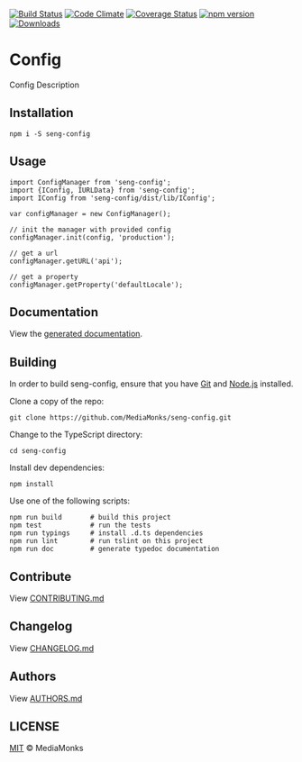 [![Build Status](https://travis-ci.org/MediaMonks/seng-config.svg?branch=master)](https://travis-ci.org/MediaMonks/seng-config)
[![Code Climate](https://codeclimate.com/github/MediaMonks/seng-config/badges/gpa.svg)](https://codeclimate.com/github/MediaMonks/seng-config)
[![Coverage Status](https://coveralls.io/repos/github/MediaMonks/seng-config/badge.svg?branch=master)](https://coveralls.io/github/MediaMonks/seng-config?branch=master)
[![npm version](https://badge.fury.io/js/seng-config.svg)](https://www.npmjs.com/package/seng-config)
[![Downloads](https://img.shields.io/npm/dm/seng-config.svg)](https://www.npmjs.com/package/seng-config)

# Config

Config Description


## Installation

```
npm i -S seng-config
```


## Usage

```
import ConfigManager from 'seng-config';
import {IConfig, IURLData} from 'seng-config';
import IConfig from 'seng-config/dist/lib/IConfig';

var configManager = new ConfigManager();

// init the manager with provided config
configManager.init(config, 'production');

// get a url
configManager.getURL('api');

// get a property
configManager.getProperty('defaultLocale');
```


## Documentation

View the [generated documentation](https://rawgit.com/MediaMonks/seng-config/master/doc/typedoc/index.html).


## Building

In order to build seng-config, ensure that you have [Git](http://git-scm.com/downloads)
and [Node.js](http://nodejs.org/) installed.

Clone a copy of the repo:
```
git clone https://github.com/MediaMonks/seng-config.git
```

Change to the TypeScript directory:
```
cd seng-config
```

Install dev dependencies:
```
npm install
```

Use one of the following scripts:
```
npm run build   	# build this project
npm test    		# run the tests
npm run typings		# install .d.ts dependencies
npm run lint		# run tslint on this project
npm run doc			# generate typedoc documentation
```

## Contribute

View [CONTRIBUTING.md](./CONTRIBUTING.md)


## Changelog

View [CHANGELOG.md](./CHANGELOG.md)


## Authors

View [AUTHORS.md](./AUTHORS.md)


## LICENSE

[MIT](./LICENSE) © MediaMonks
